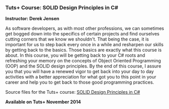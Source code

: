 ### Tuts+ Course: SOLID Design Principles in C#
**Instructor: Derek Jensen**

As software developers, as with most other professions, we can sometimes get bogged down into the specifics of certain projects and find ourselves cutting corners that we know we shouldn't. That being the case, it is important for us to step back every once in a while and resharpen our skills by getting back to the basics. Those basics are exactly what this course is about. In this course, you will be getting back to your C# roots and refreshing your memory on the concepts of Object Oriented Programming (OOP) and the SOLID design principles. By the end of this course, I assure you that you will have a renewed vigor to get back into your day to day activities with a better appreciation for what got you to this point in your career and help you to get back to those good programming practices.

Source files for the Tuts+ course: [SOLID Design Principles in C#](https://courses.tutsplus.com/courses/)

**Available on Tuts+ November 2014**